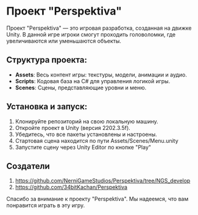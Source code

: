 # Проект "Perspektiva"

Проект "Perspektiva" — это игровая разработка, созданная на движке Unity. В данной игре игроки смогут проходить головоломки, где увеличиваются или уменьшаются объекты.

## Структура проекта:
- **Assets**: Весь контент игры: текстуры, модели, анимации и аудио.
- **Scripts**: Кодовая база на C# для управления логикой игры.
- **Scenes**: Сцены, представляющие уровни и меню.

## Установка и запуск:
1. Клонируйте репозиторий на свою локальную машину.
2. Откройте проект в Unity (версия 2202.3.5f).
3. Убедитесь, что все пакеты установлены и настроены.
4. Стартовая сцена находится по пути Assets/Scenes/Menu.unity
5. Запустите сцену через Unity Editor по кнопке "Play"
   
## Создатели 
1. https://github.com/NerniGameStudios/Perspektiva/tree/NGS_develop
2. https://github.com/34bitKachan/Perspektiva

Спасибо за внимание к проекту "Perspektiva". Мы надеемся, что вам понравится играть в эту игру.
